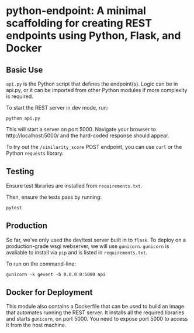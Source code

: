 # python-endpoint: A minimal scaffolding for creating REST endpoints using Python, Flask, and Docker

## Basic Use

`api.py` is the Python script that defines the endpoint(s). Logic can be in api.py, or it can be imported from other Python modules if more complexity is required.

To start the REST server in dev mode, run:

```
python api.py
```

This will start a server on port 5000. Navigate your browser to http://localhost:5000/
and the hard-coded response should appear.

To try out the `/similarity_score` POST endpoint, you can use `curl` or the Python `requests` library.


## Testing

Ensure test libraries are installed from `requirements.txt`.

Then, ensure the tests pass by running:

```
pytest
```

## Production

So far, we've only used the dev/test server built in to `flask`. 
To deploy on a production-grade wsgi webserver,
we will use `gunicorn`. `gunicorn` is avaliable to install via `pip` and
is listed in `requirements.txt`.

To run on the command-line:

```
gunicorn -k gevent -b 0.0.0.0:5000 api
```

## Docker for Deployment
This module also contains a Dockerfile that can be used to build an image that automates running the REST server. It installs all the required libraries and starts `gunicorn`, on port 5000. You need to expose port 5000 to access it from the host machine.
